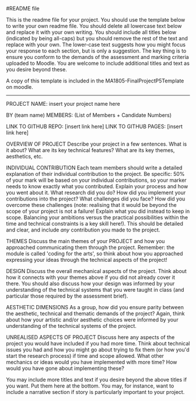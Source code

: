 #README file

This is the readme file for your project. You should use the template below to write your own readme file.
You should delete all lowercase text below and replace it with your own writing. You should include all
titles below (indicated by being all-caps) but you should remove the rest of the text and replace with
your own. The lower-case text suggests how you might focus your response to each section, but is only
a suggestion. The key thing is to ensure you conform to the demands of the assessment and marking criteria 
uploaded to Moodle. You are welcome to include additional titles and text as you desire beyond these.

A copy of this template is included in the MA1805-FinalProjectP5Template on moodle.

---------------------------------------------------------------------------------------------------------

PROJECT NAME: insert your project name here

BY (team name)
MEMBERS: (List of Members + Candidate Numbers) 

LINK TO GITHUB REPO: [insert link here]
LINK TO GITHUB PAGES: [insert link here]

OVERVIEW OF PROJECT
Describe your project in a few sentences. What is it about? What are its key technical features? 
What are its key themes, aesthetics, etc.

INDIVIDUAL CONTRIBUTION
Each team members should write a detailed explanation of their individual contribution to the project.
Be specific: 50% of your mark will be based on your individual contributions, so your marker needs to
know exactly what you contributed. Explain your process and how you went about it. What research did
you do? How did you implement your contributions into the project? What challenges did you face? How did
you overcome these challenges (note: realising that it would be beyond the scope of your project is
not a failure! Explain what you did instead to keep in scope. Balancing your ambitions versus the
practical possibilities within the time and technical constraints is a key skill here!). This should be
detailed and clear, and include *any* contribution you made to the project.

THEMES
Discuss the main themes of your PROJECT and how you approached communicating them through the project. 
Remember: the module is called 'coding for the arts', so think about how you approached expressing 
your ideas through the technical aspects of the project!

DESIGN
Discuss the overall mechanical aspects of the project. Think about how it connects with your themes
above if you did not already cover it there. You should also discuss how your design was informed by your
understanding of the technical systems that you were taught in class (and particular those required by
the assessment brief).

AESTHETIC DIMENSIONS
As a group, how did you ensure parity between the aesthetic, technical and thematic demands of the
project? Again, think about how your artistic and/or aesthetic choices were informed by your understanding
of the technical systems of the project.

UNREALISED ASPECTS OF PROJECT
Discuss here any aspects of the project you would have included if you had more time. Think about technical
issues you had and how you might go about trying to fix them (or how you'd start the research process) if
time and scope allowed. What other mechanics or ideas would you have implemented with more time? How would you
have gone about implementing these?

You may include more titles and text if you desire beyond the above titles if you want. Put them here at the bottom.
You may, for instance, want to include a narrative section if story is particularly important to your project.